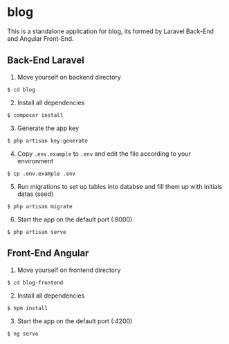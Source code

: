 # blog
This is a standalone application for blog, its formed by Laravel Back-End and Angular Front-End.

## Back-End Laravel

1. Move yourself on backend directory
```
$ cd blog
```

2. Install all dependencies
```
$ composer install
```

3. Generate the app key
```
$ php artisan key:generate
```

4. Copy `.env.example` to `.env` and edit the file according to your environment
```
$ cp .env.example .env
```

5. Run migrations to set up tables into databse and fill them up with initials datas (seed)
```
$ php artisan migrate
```
6. Start the app on the default port (:8000)
```
$ php artisan serve
```

## Front-End Angular

1. Move yourself on frontend directory
```
$ cd blog-frontend
```

2. Install all dependencies
```
$ npm install
```

3. Start the app on the default port (:4200)
```
$ ng serve
```
